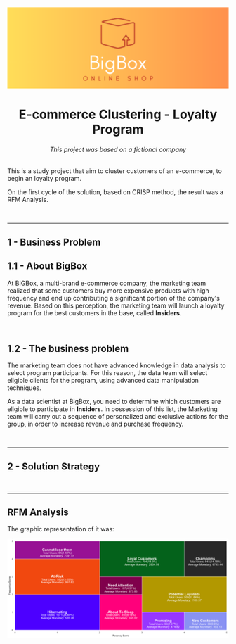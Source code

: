 <p align="center">
<img src="images/logo.png"/>

<h1 align="center"> E-commerce Clustering - Loyalty Program</h1>
<h6 align="center"> This project was based on a fictional company</h6>


This is a study project that aim to cluster customers of an e-commerce, to begin an loyalty program.

On the first cycle of the solution, based on CRISP method, the result was a RFM Analysis. 

&nbsp; 

----------------------------

**<h2> 1 - Business Problem </h2>**

**<h2> 1.1 - About BigBox </h2>**

At BIGBox, a multi-brand e-commerce company, the marketing team realized that some customers buy more expensive products with high frequency and end up contributing a significant portion of the company's revenue. Based on this perception, the marketing team will launch a loyalty program for the best customers in the base, called **Insiders**. 

&nbsp; 

**<h2> 1.2 - The business problem </h2>**

The marketing team does not have advanced knowledge in data analysis to select program participants. For this reason, the data team will select eligible clients for the program, using advanced data manipulation techniques.

As a data scientist at BigBox, you need to determine which customers are eligible to participate in **Insiders**. In possession of this list, the Marketing team will carry out a sequence of personalized and exclusive actions for the group, in order to increase revenue and purchase frequency.

&nbsp; 

-------------------

**<h2> 2 - Solution Strategy </h2>**

&nbsp; 

-------------------

**<h2> RFM Analysis </h2>**
The graphic representation of it was:

<img src="images/rfm.png"/>

